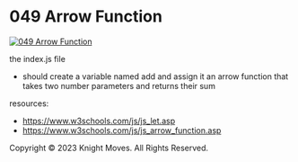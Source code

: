 # 049 Arrow Function

[![049 Arrow Function](https://img.youtube.com/vi/lZW67nR5iXc/0.jpg)](https://www.youtube.com/watch?v=lZW67nR5iXc)

the index.js file
- should create a variable named add and assign it an arrow function that takes two number parameters and returns their sum

resources:
- https://www.w3schools.com/js/js_let.asp
- https://www.w3schools.com/js/js_arrow_function.asp

Copyright &copy; 2023 Knight Moves. All Rights Reserved.
